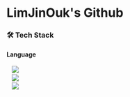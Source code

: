 <!-- Title -->
<h1 align = ""> LimJinOuk's Github </h1>

<!-- Details-->
<h3 align = ""> 🛠️ Tech Stack </h3>
<h4>Language</h4>
<div>
 &nbsp &nbsp<img src = "https://img.shields.io/badge/Python-8A2BE2"/>
</div>
<div>
  &nbsp  &nbsp<img src = "https://img.shields.io/badge/C-8A2BE2"/>
</div>
<div>
 &nbsp &nbsp<img src = "https://img.shields.io/badge/Java-8A2BE2"/>
</div>
